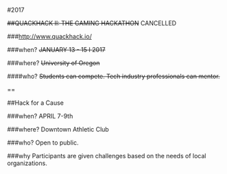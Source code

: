 #2017

~~##QUACKHACK II: THE GAMING HACKATHON~~ CANCELLED

###http://www.quackhack.io/

###when?
~~JANUARY 13 - 15 I 2017~~

###where?
~~University of Oregon~~

####who?
~~Students can compete. Tech industry professionals can mentor.~~

==

##Hack for a Cause

###when?
APRIL 7-9th

###where?
Downtown Athletic Club

###who?
Open to public.

###why
Participants are given challenges based on the needs of local organizations.
